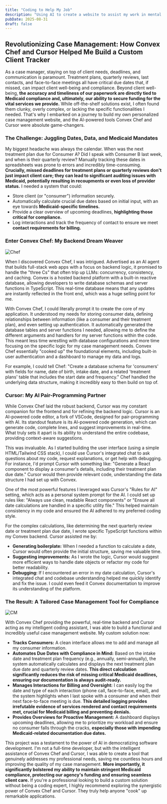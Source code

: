 ```yaml
---
title: "Coding to Help My Job"
description: "Using AI to create a website to assist my work in mental health"
pubDate: 2025-08-31
draft: false
---
```


## Revolutionizing Case Management: How Convex Chef and Cursor Helped Me Build a Custom Client Tracker

As a case manager, staying on top of client needs, deadlines, and communication is paramount. Treatment plans, quarterly reviews, last contacts, and face-to-face meetings all have critical due dates that, if missed, can impact client well-being and compliance. Beyond client well-being, **the accuracy and timeliness of our paperwork are directly tied to Medicaid compliance and, ultimately, our ability to secure funding for the vital services we provide.** While off-the-shelf solutions exist, I often found them clunky, overly complex, or lacking the specific functionalities I needed. That's why I embarked on a journey to build my own personalized case management website, and the AI-powered tools Convex Chef and Cursor were absolute game-changers.

### The Challenge: Juggling Dates, Data, and Medicaid Mandates

My biggest headache was always the calendar. When was the next treatment plan due for Consumer A? Did I speak with Consumer B last week, and when is their quarterly review? Manually tracking these dates in spreadsheets was prone to errors and incredibly time-consuming. **Crucially, missed deadlines for treatment plans or quarterly reviews don't just impact client care; they can lead to significant auditing issues with Medicaid, potentially resulting in recoupments or even loss of provider status.** I needed a system that could:

* Store client (or "consumer") information securely.
* Automatically calculate crucial due dates based on initial input, with an eye towards **Medicaid-specific timelines.**
* Provide a clear overview of upcoming deadlines, **highlighting those critical for compliance.**
* Log interactions and track the frequency of contact to ensure we meet **contact requirements for billing.**

### Enter Convex Chef: My Backend Dream Weaver

![Chef](https://qmpdliftraf4pov3.public.blob.vercel-storage.com/Chef-ehjV6foFVrIZfXAW6jS4PIuFHPq0nD.webp)

When I discovered Convex Chef, I was intrigued. Advertised as an AI agent that builds full-stack web apps with a focus on backend logic, it promised to handle the "three Cs" that often trip up LLMs: concurrency, consistency, and caching. Convex is a hosted backend platform with a built-in reactive database, allowing developers to write database schemas and server functions in TypeScript. This real-time database means that any updates are instantly reflected in the front end, which was a huge selling point for me.

With Convex Chef, I could literally prompt it to create the core of my application. It understood my needs for storing consumer data, defining relationships between information (like a consumer and their treatment plan), and even setting up authentication. It automatically generated the database tables and server functions I needed, allowing me to define the different arguments and handlers for my server functions within the code. This meant less time wrestling with database configurations and more time focusing on the specific logic for my case management needs. Convex Chef essentially "cooked up" the foundational elements, including built-in user authentication and a dashboard to manage my data and logs.

For example, I could tell Chef: "Create a database schema for 'consumers' with fields for name, date of birth, intake date, and a related 'treatment plans' table that includes the start date and frequency." Chef handled the underlying data structure, making it incredibly easy to then build on top of.

### Cursor: My AI Pair-Programming Partner

While Convex Chef laid the robust backend, Cursor was my constant companion for the frontend and for refining the backend logic. Cursor is an AI-powered code editor, a fork of VSCode, designed for pair-programming with AI. Its standout feature is its AI-powered code generation, which can generate code, complete lines, and suggest improvements in real-time. What truly sets it apart is its ability to understand the entire codebase, providing context-aware suggestions.

This was invaluable. As I started building the user interface (using a simple HTML/Tailwind CSS stack), I could use Cursor's integrated chat to ask questions about my code, request explanations, or get help with debugging. For instance, I'd prompt Cursor with something like: "Generate a React component to display a consumer's details, including their treatment plan due date." Cursor would then provide relevant code, understanding the data structure I had set up with Convex.

One of the most powerful features I leveraged was Cursor's "Rules for AI" setting, which acts as a personal system prompt for the AI. I could set up rules like: "Always use clean, readable React components" or "Ensure all date calculations are handled in a specific utility file." This helped maintain consistency in my code and ensured the AI adhered to my preferred coding style.

For the complex calculations, like determining the next quarterly review date or treatment plan due date, I wrote specific TypeScript functions within my Convex backend. Cursor assisted me by:

* **Generating boilerplate:** When I needed a function to calculate a date, Cursor would often provide the initial structure, saving me valuable time.
* **Suggesting improvements:** As I wrote the logic, Cursor would suggest more efficient ways to handle date objects or refactor my code for better readability.
* **Debugging:** If I encountered an error in my date calculation, Cursor's integrated chat and codebase understanding helped me quickly identify and fix the issue. I could even feed it Convex documentation to improve its understanding of the platform.

### The Result: A Tailored Case Management Tool for Compliance

![CM](https://qmpdliftraf4pov3.public.blob.vercel-storage.com/Screenshot%202025-09-02%20131215.png)

With Convex Chef providing the powerful, real-time backend and Cursor acting as my intelligent coding assistant, I was able to build a functional and incredibly useful case management website. My custom solution now:

* **Tracks Consumers:** A clean interface allows me to add and manage all my consumer information.
* **Automates Due Dates with Compliance in Mind:** Based on the intake date and treatment plan frequency (e.g., annually, semi-annually), the system automatically calculates and displays the next treatment plan due date and quarterly review dates. **This direct calculation significantly reduces the risk of missing critical Medicaid deadlines, ensuring our documentation is always audit-ready.**
* **Manages Interactions for Billing and Oversight:** I can easily log the date and type of each interaction (phone call, face-to-face, email), and the system highlights when I last spoke with a consumer and when their next face-to-face meeting is due. **This detailed logging provides irrefutable evidence of services rendered and contact requirements met, crucial for Medicaid billing and preventing denials.**
* **Provides Overviews for Proactive Management:** A dashboard displays upcoming deadlines, allowing me to prioritize my workload and ensure no consumer falls through the cracks, **especially those with impending Medicaid-related documentation due dates.**

This project was a testament to the power of AI in democratizing software development. I'm not a full-time developer, but with the intelligent assistance of Convex Chef and Cursor, I was able to create a tool that genuinely addresses my professional needs, saving me countless hours and improving the quality of my case management. **More importantly, it significantly bolstered my ability to maintain stringent Medicaid compliance, protecting our agency's funding and ensuring seamless client care.** If you're a professional looking to build a custom solution without being a coding expert, I highly recommend exploring the synergistic power of Convex Chef and Cursor. They truly help anyone "cook" up remarkable applications.
